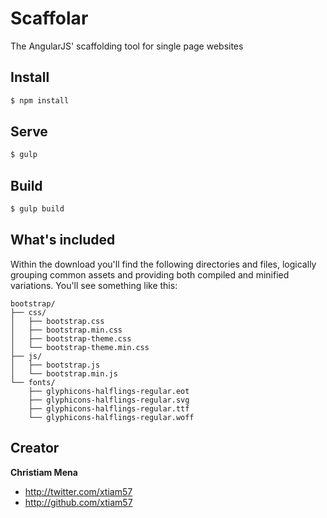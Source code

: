 Scaffolar
=========

The AngularJS' scaffolding tool for single page websites

## Install

```sh
$ npm install
```

## Serve

```sh
$ gulp
```

## Build

```sh
$ gulp build
```

## What's included

Within the download you'll find the following directories and files, logically grouping common assets and providing both compiled and minified variations. You'll see something like this:

```
bootstrap/
├── css/
│   ├── bootstrap.css
│   ├── bootstrap.min.css
│   ├── bootstrap-theme.css
│   └── bootstrap-theme.min.css
├── js/
│   ├── bootstrap.js
│   └── bootstrap.min.js
└── fonts/
    ├── glyphicons-halflings-regular.eot
    ├── glyphicons-halflings-regular.svg
    ├── glyphicons-halflings-regular.ttf
    └── glyphicons-halflings-regular.woff
```

## Creator

**Christiam Mena**

- <http://twitter.com/xtiam57>
- <http://github.com/xtiam57>

